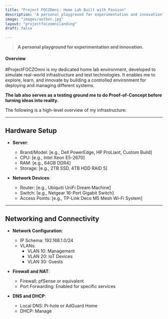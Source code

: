 ```yaml
---
title: "Project FOCZOmni: Home Lab Built with Passion"
description: "A personal playground for experimentation and innovation"
image: "images/author.jpg"
layout: "projectfoczomnilanding"
draft: false

---
```


> **A personal playground for experimentation and innovation.**

#### Overview
#ProjectFOCZOmni is my dedicated home lab environment, developed to simulate real-world infrastructure and test technologies. It enables me to explore, learn, and innovate by building a controlled environment for deploying and managing different systems. 

**The lab also serves as a testing ground me to do Proof-of-Concept before turning ideas into reality.**

The following is a high-level overview of my infrastructure:

---

## Hardware Setup
- **Server**:  
  - Brand/Model: [e.g., Dell PowerEdge, HP ProLiant, Custom Build]  
  - CPU: [e.g., Intel Xeon E5-2670]  
  - RAM: [e.g., 64GB DDR4]  
  - Storage: [e.g., 2TB SSD, 4TB HDD RAID 5]  

- **Network Devices**:  
  - Router: [e.g., Ubiquiti UniFi Dream Machine]  
  - Switch: [e.g., Netgear 16-Port Gigabit Switch]  
  - Access Points: [e.g., TP-Link Deco M5 Mesh Wi-Fi System]  

---

## Networking and Connectivity
- **Network Configuration**:  
  - IP Schema: 192.168.1.0/24  
  - VLANs:  
    - VLAN 10: Management  
    - VLAN 20: IoT Devices  
    - VLAN 30: Guests  

- **Firewall and NAT**:  
  - Firewall: pfSense or equivalent  
  - Port Forwarding: Enabled for specific services  

- **DNS and DHCP**:  
  - Local DNS: Pi-hole or AdGuard Home  
  - DHCP: Manage
